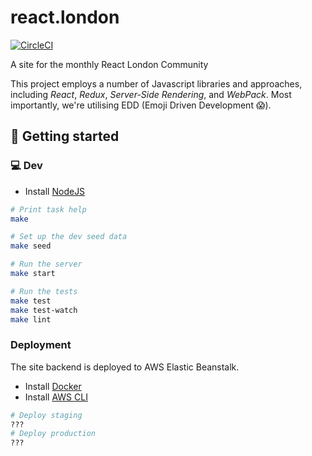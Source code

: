 react.london
============

[![CircleCI](https://circleci.com/gh/redbadger/react.london.svg?style=svg)](https://circleci.com/gh/redbadger/react.london)

A site for the monthly React London Community

This project employs a number of Javascript libraries and approaches,
including _React_, _Redux_, _Server-Side Rendering_, and _WebPack_. Most
importantly, we're utilising EDD (Emoji Driven Development 😱).

## 🏃 Getting started

### 💻 Dev

* Install [NodeJS](https://nodejs.org/en/)

```sh
# Print task help
make

# Set up the dev seed data
make seed

# Run the server
make start

# Run the tests
make test
make test-watch
make lint
```

### Deployment

The site backend is deployed to AWS Elastic Beanstalk.

* Install [Docker](https://www.docker.com/)
* Install [AWS CLI](https://aws.amazon.com/cli/)

```sh
# Deploy staging
???
# Deploy production
???
```

